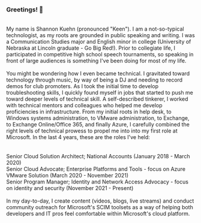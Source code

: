 ### Greetings! 👋
<!--**sbkuehn/sbkuehn** is a ✨ _special_ ✨ repository because its `README.md` (this file) appears on your GitHub profile.--!>
<br>
My name is Shannon Kuehn (pronounced "Keen"). I am a not-so-typical technologist, as my roots are grounded in public speaking and writing. I was a Communication Studies major and English minor in college (University of Nebraska at Lincoln graduate - Go Big Red!). Prior to collegiate life, I participated in competitive high school speech tournaments, so speaking in front of large audiences is something I've been doing for most of my life. 
<br><br>
You might be wondering how I even became technical. I gravitated toward technology through music, by way of being a DJ and needing to record demos for club promoters. As I took the initial time to develop troubleshooting skills, I quickly found myself in jobs that started to push me toward deeper levels of technical skill. A self-described tinkerer, I worked with technical mentors and colleagues who helped me develop proficiencies in infrastructure. From my initial roots in help desk, to Windows systems administration, to VMware administration, to Exchange, to Exchange Online/Office 365, and finally Azure, I carefully combined the right levels of technical prowess to propel me into into my first role at Microsoft. In the last 4 years, these are the roles I've held:
<br><br>
<br>Senior Cloud Solution Architect; National Accounts (January 2018 - March 2020)
<br>Senior Cloud Advocate; Enterprise Platforms and Tools - focus on Azure VMware Solution (March 2020 - November 2021)
<br>Senior Program Manager; Identity and Network Access Advocacy - focus on identity and security (November 2021 - Present)
<br><br>
In my day-to-day, I create content (videos, blogs, live streams) and conduct community outreach for Microsoft's SCIM toolsets as a way of helping both developers and IT pros feel comfortable within Microsoft's cloud platform. 
